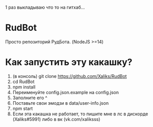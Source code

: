 1 раз выкладываю что то на гитхаб...

# RudBot
Просто репозиторий РудБота. (NodeJS >=14)

# Как запустить эту какашку?
1. (в консоль) git clone https://github.com/Xaliks/RudBot
2. cd RudBot
3. npm install
4. Переименуйте config.json.example на config.json
5. Заполните его ^
6. Поставьте свои эмодзи в data/user-info.json
6. npm start
7. Если эта какашка не работает, то пишите мне в лс в дискорде (Xaliks#5991) либо в вк (vk.com/xaliksss)